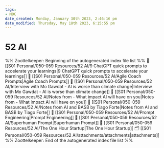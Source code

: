 ```yaml
---
tags: 
- MOC
date_created: Monday, January 30th 2023, 2:46:16 pm
date_modified: Thursday, May 18th 2023, 6:15:55 pm
---
```

# 52 AI



%% Zoottelkeeper: Beginning of the autogenerated index file list  %%
📄 [[S01 Personal/050-059 Resources/52 AI/9 ChatGPT quick prompts to accelerate your learnings|9 ChatGPT quick prompts to accelerate your learnings]]
📄 [[S01 Personal/050-059 Resources/52 AI/Agile Coach Prompts|Agile Coach Prompts]]
📄 [[S01 Personal/050-059 Resources/52 AI/Interview with Mo Gawdat - AI is worse than climate change|Interview with Mo Gawdat - AI is worse than climate change]]
📄 [[S01 Personal/050-059 Resources/52 AI/Notes from - What impact AI will have on you|Notes from - What impact AI will have on you]]
📄 [[S01 Personal/050-059 Resources/52 AI/Notes from AI and BASB by Tiago Forte|Notes from AI and BASB by Tiago Forte]]
📄 [[S01 Personal/050-059 Resources/52 AI/Prompt Engineering|Prompt Engineering]]
📄 [[S01 Personal/050-059 Resources/52 AI/Superhuman Prompt|Superhuman Prompt]]
📄 [[S01 Personal/050-059 Resources/52 AI/The One Hour Startup|The One Hour Startup]]
🗂️ [[S01 Personal/050-059 Resources/52 AI/attachments/attachments|attachments]]
%% Zoottelkeeper: End of the autogenerated index file list  %%

